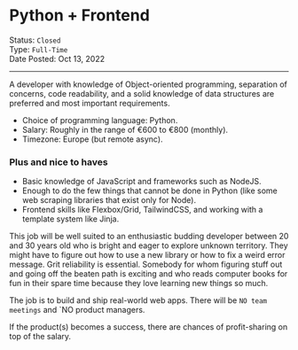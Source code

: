 # Python + Frontend

Status: `Closed`\
Type: `Full-Time`\
Date Posted: Oct 13, 2022

---

A developer with knowledge of Object-oriented programming, separation of concerns, code readability, and a solid knowledge of data structures are preferred and most important requirements.

- Choice of programming language: Python.
- Salary: Roughly in the range of €600 to €800 (monthly).
- Timezone: Europe (but remote async).

### Plus and nice to haves

- Basic knowledge of JavaScript and frameworks such as NodeJS.
- Enough to do the few things that cannot be done in Python (like some web scraping libraries that exist only for Node).
- Frontend skills like Flexbox/Grid, TailwindCSS, and working with a template system like Jinja.

This job will be well suited to an enthusiastic budding developer between 20 and 30 years old who is bright and eager to explore unknown territory. They might have to figure out how to use a new library or how to fix a weird error message. Grit reliability is essential. Somebody for whom figuring stuff out and going off the beaten path is exciting and who reads computer books for fun in their spare time because they love learning new things so much.

The job is to build and ship real-world web apps. There will be `NO team meetings` and `NO product managers.

If the product(s) becomes a success, there are chances of profit-sharing on top of the salary.